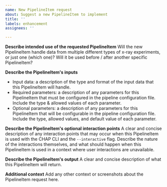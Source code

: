 ```yaml
---
name: New PipelineItem request
about: Suggest a new PipelineItem to implement
title: ''
labels: enhancement
assignees: ''

---
```


**Describe intended use of the requested PipelineItem**
Will the new PipelineItem handle data from multiple different types of x-ray experiments, or just one (which one)? Will it be used before / after another specific PipelineItem?

**Describe the PipelineItem's inputs**
- Input data: a description of the type and format of the input data that this PipelineItem will handle.
- Required parameters: a description of any parameters for this PipelineItem that must be configured in the pipeline configuration file. Include the type & allowed values of each parameter.
- Optional parameters: a description of any parameters for this PipelineItem that will be configurable in the pipeline configuration file. Include the type, allowed values, and default value of each parameter.

**Describe the PipelineItem's optional interaction points**
A clear and concise description of any interaction points that may occur when this PipelineItem is used with the CHAP CLI and the `--interactive` flag. Describe the nature of the interactions themselves, and what should happen when this PipelineItem is used in a context where user interactions are unavailable.

**Describe the PipelineItem's output**
A clear and concise description of what this PipelineItem will return.

**Additional context**
Add any other context or screenshots about the PipelineItem request here.
